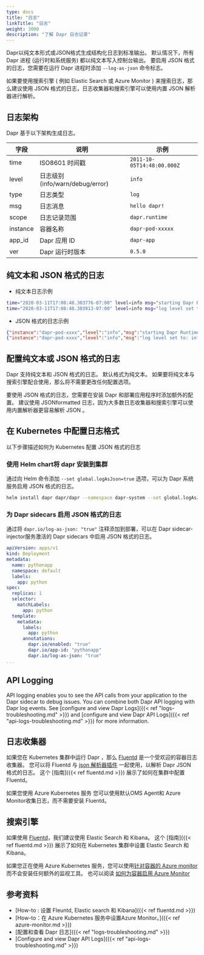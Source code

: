 ```yaml
---
type: docs
title: "日志"
linkTitle: "日志"
weight: 3000
description: "了解 Dapr 日志记录"
---
```


Dapr以纯文本形式或JSON格式生成结构化日志到标准输出。 默认情况下，所有 Dapr 进程 (运行时和系统服务) 都以纯文本写入控制台输出。 要启用 JSON 格式的日志，您需要在运行 Dapr 进程时添加 `--log-as-json` 命令标志。

如果要使用搜索引擎 ( 例如 Elastic Search 或 Azure Monitor ) 来搜索日志，那么建议使用 JSON 格式的日志，日志收集器和搜索引擎可以使用内置 JSON 解析器进行解析。

## 日志架构

Dapr 基于以下架构生成日志。

| 字段       | 说明                           | 示例                         |
| -------- | ---------------------------- | -------------------------- |
| time     | ISO8601 时间戳                  | `2011-10-05T14:48:00.000Z` |
| level    | 日志级别 (info/warn/debug/error) | `info`                     |
| type     | 日志类型                         | `log`                      |
| msg      | 日志消息                         | `hello dapr!`              |
| scope    | 日志记录范围                       | `dapr.runtime`             |
| instance | 容器名称                         | `dapr-pod-xxxxx`           |
| app_id   | Dapr 应用 ID                   | `dapr-app`                 |
| ver      | Dapr 运行时版本                   | `0.5.0`                    |

## 纯文本和 JSON 格式的日志

* 纯文本日志示例
```bash
time="2020-03-11T17:08:48.303776-07:00" level=info msg="starting Dapr Runtime -- version 0.5.0-rc.3 -- commit v0.3.0-rc.0-155-g5dfcf2e" instance=dapr-pod-xxxx scope=dapr.runtime type=log ver=0.5.0-rc.3
time="2020-03-11T17:08:48.303913-07:00" level=info msg="log level set to: info" instance=dapr-pod-xxxx scope=dapr.runtime type=log ver=0.5.0-rc.3
```

* JSON 格式的日志示例
```json
{"instance":"dapr-pod-xxxx","level":"info","msg":"starting Dapr Runtime -- version 0.5.0-rc.3 -- commit v0.3.0-rc.0-155-g5dfcf2e","scope":"dapr.runtime","time":"2020-03-11T17:09:45.788005Z","type":"log","ver":"0.5.0-rc.3"}
{"instance":"dapr-pod-xxxx","level":"info","msg":"log level set to: info","scope":"dapr.runtime","time":"2020-03-11T17:09:45.788075Z","type":"log","ver":"0.5.0-rc.3"}
```

## 配置纯文本或 JSON 格式的日志

Dapr 支持纯文本和 JSON 格式的日志。 默认格式为纯文本。 如果要将纯文本与搜索引擎配合使用，那么将不需要更改任何配置选项。

要使用 JSON 格式的日志，您需要在安装 Dapr 和部署应用程序时添加额外的配置。 建议使用 JSONformatted 日志，因为大多数日志收集器和搜索引擎可以使用内置解析器更容易解析 JSON 。

## 在 Kubernetes 中配置日志格式
以下步骤描述如何为 Kubernetes 配置 JSON 格式的日志

### 使用 Helm chart将 dapr 安装到集群

通过向 Helm 命令添加 `--set global.logAsJson=true` 选项，可以为 Dapr 系统服务启用 JSON 格式的日志。

```bash
helm install dapr dapr/dapr --namespace dapr-system --set global.logAsJson=true
```

### 为 Dapr sidecars 启用 JSON 格式的日志

通过将 `dapr.io/log-as-json: "true"` 注释添加到部署，可以在 Dapr sidecar-injector服务激活的 Dapr sidecars 中启用 JSON 格式的日志。

```yaml
apiVersion: apps/v1
kind: Deployment
metadata:
  name: pythonapp
  namespace: default
  labels:
    app: python
spec:
  replicas: 1
  selector:
    matchLabels:
      app: python
  template:
    metadata:
      labels:
        app: python
      annotations:
        dapr.io/enabled: "true"
        dapr.io/app-id: "pythonapp"
        dapr.io/log-as-json: "true"
...
```

## API Logging

API logging enables you to see the API calls from your application to the Dapr sidecar to debug issues. You can combine both Dapr API logging with Dapr log events. See [configure and view Dapr Logs]({{< ref "logs-troubleshooting.md" >}}) and [configure and view Dapr API Logs]({{< ref "api-logs-troubleshooting.md" >}}) for more information.

## 日志收集器

如果您在 Kubernetes 集群中运行 Dapr ，那么 [Fluentd](https://www.fluentd.org/) 是一个受欢迎的容器日志收集器。 您可以将 Fluentd 与 [json 解析器插件](https://docs.fluentd.org/parser/json) 一起使用，以解析 Dapr JSON 格式的日志。 这个 [指南]({{< ref fluentd.md >}}) 展示了如何在集群中配置 Fluentd。

如果您使用 Azure Kubernetes 服务 您可以使用默认OMS Agent和 Azure Monitor收集日志，而不需要安装 Fluentd。

## 搜索引擎

如果使用 [Fluentd](https://www.fluentd.org/)，我们建议使用 Elastic Search 和 Kibana。 这个 [指南]({{< ref fluentd.md >}}) 展示了如何在 Kubernetes 集群中设置 Elastic Search 和 Kibana。

如果您正在使用 Azure Kubernetes 服务，您可以使用[针对容器的 Azure monitor](https://docs.microsoft.com/azure/azure-monitor/insights/container-insights-overview) 而不会安装任何额外的监视工具。 也可以阅读 [如何为容器启用 Azure Monitor](https://docs.microsoft.com/azure/azure-monitor/insights/container-insights-onboard)

## 参考资料

- [How-to : 设置 Fleuntd, Elastic search 和 Kibana]({{< ref fluentd.md >}})
- [How-to：在 Azure Kubernetes 服务中设置Azure Monitor。]({{< ref azure-monitor.md >}})
- [配置和查看 Dapr 日志]({{< ref "logs-troubleshooting.md" >}})
- [Configure and view Dapr API Logs]({{< ref "api-logs-troubleshooting.md" >}})
